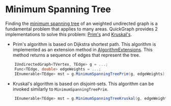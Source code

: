 # Minimum Spanning Tree

Finding the [minimum spanning tree](http://en.wikipedia.org/wiki/Minimum_spanning_tree) of an weighted undirected graph is a fundamental problem that applies to many areas. QuickGraph provides 2 implementations to solve this problem: [Prim's](http://en.wikipedia.org/wiki/Prim%27s_algorithm) and [Kruskal's](http://en.wikipedia.org/wiki/Kruskal%27s_algorithm).

* Prim's algorithm is based on Dijkstra shortest path. This algorithm is implemented as an extension method in [AlgorithmExtensions](AlgorithmExtensions.md). This method returns a sequence of edges that represent the tree.

```csharp
    IUndirectedGraph<TVertex, TEdge> g = ...;
    Func<TEdge, double> edgeWeights = ...;
    IEnumerable<TEdge> mst = g.MinimumSpanningTreePrim(g, edgeWeights);
```

* Kruskal's algorithm is based on disjoint-sets. This algorithm can be invoked similarly to `MinimumSpanningTreePrim`.

```csharp
    IEnumerable<TEdge> mst = g.MinimumSpanningTreeKruskal(g, edgeWeights);
```